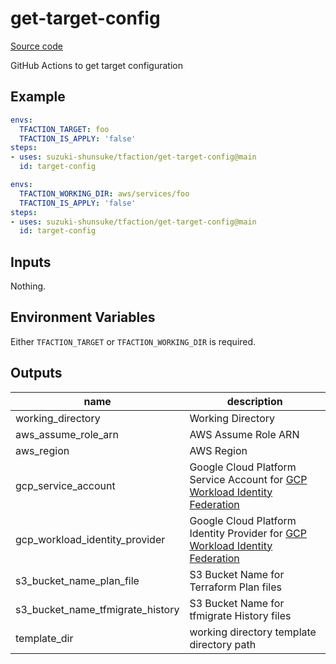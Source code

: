 # get-target-config

[Source code](https://github.com/suzuki-shunsuke/tfaction/tree/main/get-target-config)

GitHub Actions to get target configuration

## Example

```yaml
envs:
  TFACTION_TARGET: foo
  TFACTION_IS_APPLY: 'false'
steps:
- uses: suzuki-shunsuke/tfaction/get-target-config@main
  id: target-config
```

```yaml
envs:
  TFACTION_WORKING_DIR: aws/services/foo
  TFACTION_IS_APPLY: 'false'
steps:
- uses: suzuki-shunsuke/tfaction/get-target-config@main
  id: target-config
```

## Inputs

Nothing.

## Environment Variables

Either `TFACTION_TARGET` or `TFACTION_WORKING_DIR` is required.

## Outputs

name | description
--- | ---
working_directory | Working Directory
aws_assume_role_arn | AWS Assume Role ARN
aws_region | AWS Region
gcp_service_account | Google Cloud Platform Service Account for [GCP Workload Identity Federation](https://github.com/google-github-actions/auth)
gcp_workload_identity_provider | Google Cloud Platform Identity Provider for [GCP Workload Identity Federation](https://github.com/google-github-actions/auth)
s3_bucket_name_plan_file | S3 Bucket Name for Terraform Plan files
s3_bucket_name_tfmigrate_history | S3 Bucket Name for tfmigrate History files
template_dir | working directory template directory path
